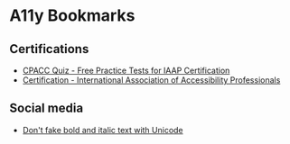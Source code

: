 # A11y Bookmarks

## Certifications
- [CPACC Quiz - Free Practice Tests for IAAP Certification](https://a11yconsultant.com/)
- [Certification - International Association of Accessibility Professionals](https://www.accessibilityassociation.org/s/certification)

## Social media
- [Don't fake bold and italic text with Unicode](https://axbom.com/dont-fake-bold-and-italic-text-with-unicode/)
